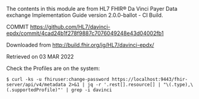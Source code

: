 The contents in this module are from HL7 FHIR® Da Vinci Payer Data exchange Implementation Guide version 2.0.0-ballot - CI Build.

COMMIT https://github.com/HL7/davinci-epdx/commit/4cad24b1f278f9887c7076049248e43d04002fb1

Downloaded from http://build.fhir.org/ig/HL7/davinci-epdx/

Retrieved on 03 MAR 2022

Check the Profiles are on the system: 

```
$ curl -ks -u fhiruser:change-password https://localhost:9443/fhir-server/api/v4/metadata 2>&1 | jq -r '.rest[].resource[] | "\(.type),\(.supportedProfile)"' | grep -i davinci
```
